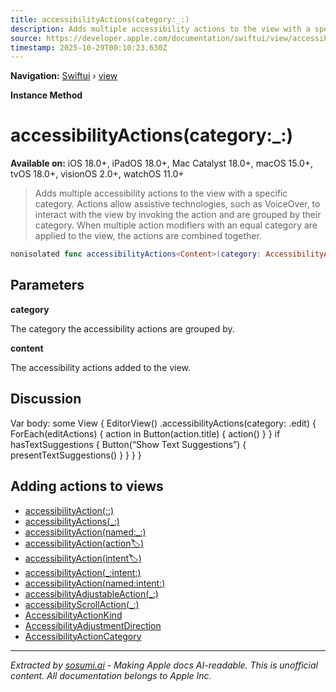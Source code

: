 ```yaml
---
title: accessibilityActions(category:_:)
description: Adds multiple accessibility actions to the view with a specific category. Actions allow assistive technologies, such as VoiceOver, to interact with the view by invoking the action and are grouped by their category. When multiple action modifiers with an equal category are applied to the view, the actions are combined together.
source: https://developer.apple.com/documentation/swiftui/view/accessibilityactions(category:_:)
timestamp: 2025-10-29T00:10:23.630Z
---
```


**Navigation:** [Swiftui](/documentation/swiftui) › [view](/documentation/swiftui/view)

**Instance Method**

# accessibilityActions(category:_:)

**Available on:** iOS 18.0+, iPadOS 18.0+, Mac Catalyst 18.0+, macOS 15.0+, tvOS 18.0+, visionOS 2.0+, watchOS 11.0+

> Adds multiple accessibility actions to the view with a specific category. Actions allow assistive technologies, such as VoiceOver, to interact with the view by invoking the action and are grouped by their category. When multiple action modifiers with an equal category are applied to the view, the actions are combined together.

```swift
nonisolated func accessibilityActions<Content>(category: AccessibilityActionCategory, @ViewBuilder _ content: () -> Content) -> some View where Content : View
```

## Parameters

**category**

The category the accessibility actions are grouped by.



**content**

The accessibility actions added to the view.



## Discussion

Var body: some View { EditorView() .accessibilityActions(category: .edit) { ForEach(editActions) { action in Button(action.title) { action() } } if hasTextSuggestions { Button(“Show Text Suggestions”) { presentTextSuggestions() } } } }

## Adding actions to views

- [accessibilityAction(_:_:)](/documentation/swiftui/view/accessibilityaction(_:_:))
- [accessibilityActions(_:)](/documentation/swiftui/view/accessibilityactions(_:))
- [accessibilityAction(named:_:)](/documentation/swiftui/view/accessibilityaction(named:_:))
- [accessibilityAction(action:label:)](/documentation/swiftui/view/accessibilityaction(action:label:))
- [accessibilityAction(intent:label:)](/documentation/swiftui/view/accessibilityaction(intent:label:))
- [accessibilityAction(_:intent:)](/documentation/swiftui/view/accessibilityaction(_:intent:))
- [accessibilityAction(named:intent:)](/documentation/swiftui/view/accessibilityaction(named:intent:))
- [accessibilityAdjustableAction(_:)](/documentation/swiftui/view/accessibilityadjustableaction(_:))
- [accessibilityScrollAction(_:)](/documentation/swiftui/view/accessibilityscrollaction(_:))
- [AccessibilityActionKind](/documentation/swiftui/accessibilityactionkind)
- [AccessibilityAdjustmentDirection](/documentation/swiftui/accessibilityadjustmentdirection)
- [AccessibilityActionCategory](/documentation/swiftui/accessibilityactioncategory)

---

*Extracted by [sosumi.ai](https://sosumi.ai) - Making Apple docs AI-readable.*
*This is unofficial content. All documentation belongs to Apple Inc.*
